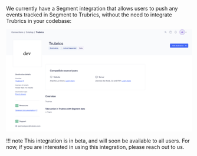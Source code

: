 We currently have a Segment integration that allows users to push any events tracked in Segment to Trubrics, without the need to integrate Trubrics in your codebase: 

![img](../../static/segment.png)

!!! note
    This integration is in beta, and will soon be available to all users. For now, if you are interested in using this integration, please reach out to us.